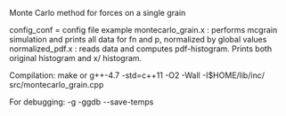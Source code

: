 Monte Carlo method for forces on a single grain

config_conf = config file example
montecarlo_grain.x : performs mcgrain simulation and prints all data for fn and p, normalized by global values
normalized_pdf.x : reads data and computes pdf-histogram. Prints both original histogram and x/<x> histogram.

Compilation:
make
or
g++-4.7 -std=c++11 -O2 -Wall -I$HOME/lib/inc/ src/montecarlo_grain.cpp

For debugging: -g -ggdb --save-temps